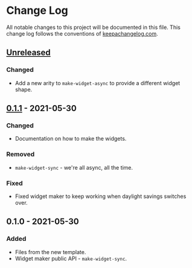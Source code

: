 # Change Log
All notable changes to this project will be documented in this file. This change log follows the conventions of [keepachangelog.com](http://keepachangelog.com/).

## [Unreleased]
### Changed
- Add a new arity to `make-widget-async` to provide a different widget shape.

## [0.1.1] - 2021-05-30
### Changed
- Documentation on how to make the widgets.

### Removed
- `make-widget-sync` - we're all async, all the time.

### Fixed
- Fixed widget maker to keep working when daylight savings switches over.

## 0.1.0 - 2021-05-30
### Added
- Files from the new template.
- Widget maker public API - `make-widget-sync`.

[Unreleased]: https://github.com/your-name/blackjack-v2/compare/0.1.1...HEAD
[0.1.1]: https://github.com/your-name/blackjack-v2/compare/0.1.0...0.1.1
